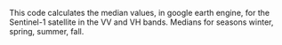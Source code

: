 This code calculates the median values, in google earth engine, for the Sentinel-1 satellite in the VV and VH bands.
Medians for seasons winter, spring, summer, fall.
